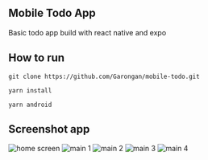 ## Mobile Todo App
Basic todo app build with react native and expo

## How to run
```
git clone https://github.com/Garongan/mobile-todo.git
```

```
yarn install
```

```
yarn android
```

## Screenshot app
![home screen](Screenshot_1732461522.png)
![main 1](Screenshot_1732461549.png)
![main 2](Screenshot_1732461603.png)
![main 3](Screenshot_1732461611.png)
![main 4](Screenshot_1732461616.png)